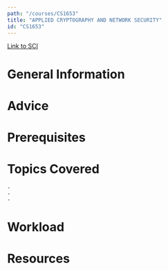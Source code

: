 ```yaml
---
path: "/courses/CS1653"
title: "APPLIED CRYPTOGRAPHY AND NETWORK SECURITY"
id: "CS1653"
---
```


[Link to SCI]("http://courses.sci.pitt.edu/courses/courses/view/CS-1653")

# General Information

# Advice

# Prerequisites

<!-- PREREQ_REPLACEMENT (Do not remove) -->

<!-- END PREREQ_REPLACEMENT (Do not remove) -->

# Topics Covered

    -
    -
    -

# Workload

<!-- TESTIMONIALS
# Testimonials
This gets replaced with Gatsby, its
data comes from Google Sheets for easier
editing!
-->

# Resources
